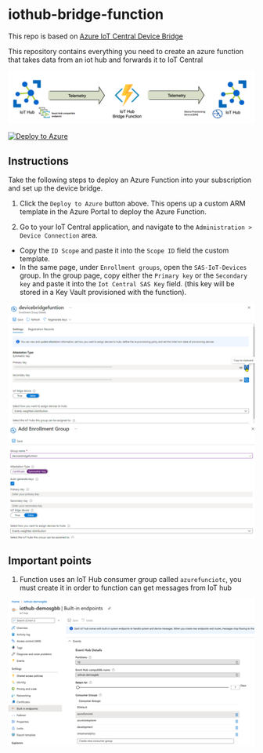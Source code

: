 # iothub-bridge-function

This repo is based on [Azure IoT Central Device Bridge](https://github.com/Azure/iotc-device-bridge)

This repository contains everything you need to create an azure function that takes data from an iot hub and forwards it to IoT Central

![Architecture](assets/image1.png "Architecture")



[![Deploy to Azure](http://azuredeploy.net/deploybutton.png)](https://portal.azure.com/#create/Microsoft.Template/uri/https%3A%2F%2Fraw.githubusercontent.com%2FIOTD-Americas%2Fiothub-bridge-function%2Fmaster%2Fazuredeploy.json)


## Instructions
Take the following steps to deploy an Azure Function into your subscription and set up the device bridge.

1. Click the `Deploy to Azure` button above. This opens up a custom ARM template in the Azure Portal to deploy the Azure Function.

2. Go to your IoT Central application, and navigate to the `Administration > Device Connection` area.
  - Copy the `ID Scope` and paste it into the `Scope ID` field the custom template. 
  - In the same page, under `Enrollment groups`, open the `SAS-IoT-Devices` group. In the group page, copy either the `Primary key` or the `Secondary key` and paste it into the `Iot Central SAS Key` field. (this key will be stored in a Key Vault
provisioned with the function).

  ![ID Scope](assets/scopeIdAndKey.png "ID Scope and key")
  ![Key](assets/sasEnrollmentGroup.png "Key")


## Important points
1. Function uses an IoT Hub consumer group called `azurefunciotc`, you must create it in order to function can get messages from IoT hub

![Consumer Group](assets/ConsumeGroup.png "Consumer Group")

